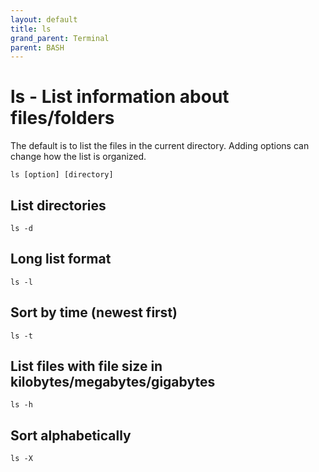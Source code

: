 ```yaml
---
layout: default
title: ls
grand_parent: Terminal
parent: BASH
---
```


# ls - List information about files/folders 

The default is to list the files in the current directory. Adding options can change how the list is organized.

```
ls [option] [directory]
```

## List directories

```
ls -d
```

## Long list format 

```
ls -l
```

## Sort by time (newest first)

```
ls -t
```

## List files with file size in kilobytes/megabytes/gigabytes

```
ls -h
```

## Sort alphabetically

```
ls -X
```

